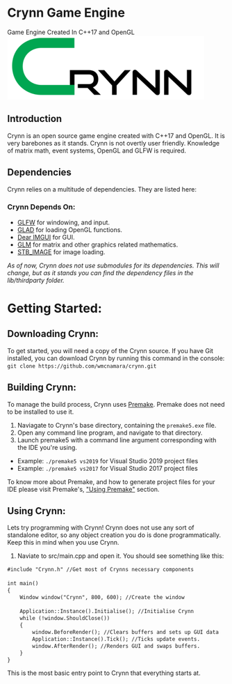 # Crynn Game Engine
Game Engine Created In C++17 and OpenGL
![Crynn Logo](docs/CrynnSmall.png)

## Introduction
   Crynn is an open source game engine created with C++17 and OpenGL. It is very barebones as it stands.
   Crynn is not overtly user friendly. Knowledge of matrix math, event systems, OpenGL and GLFW is required.
  
## Dependencies
Crynn relies on a multitude of dependencies. They are listed here:
 
### Crynn Depends On:	
- <a href="https://www.glfw.org/">GLFW</a> for windowing, and input.
- <a href="https://github.com/Dav1dde/glad">GLAD</a> for loading OpenGL functions.
- <a href="https://github.com/ocornut/imgui">Dear IMGUI</a> for GUI.
- <a href="https://glm.g-truc.net/0.9.8/index.html">GLM</a> for matrix and other graphics related mathematics.
- <a href="https://github.com/nothings/stb">STB_IMAGE</a> for image loading.

*As of now, Crynn does not use submodules for its dependencies. This will change, but as it stands you can find the dependency files in the lib/thirdparty folder.*

# Getting Started:
## Downloading Crynn:
To get started, you will need a copy of the Crynn source. If you have Git installed, you can download Crynn by running this command in the console:
`git clone https://github.com/wmcnamara/crynn.git`

## Building Crynn:
To manage the build process, Crynn uses <a href="https://premake.github.io/">Premake</a>. Premake does not need to be installed to use it. 
1. Naviagate to Crynn's base directory, containing the `premake5.exe` file.
2. Open any command line program, and navigate to that directory.
3. Launch premake5 with a command line argument corresponding with the IDE you're using. 
- Example: `./premake5 vs2019` for Visual Studio 2019 project files
- Example: `./premake5 vs2017` for Visual Studio 2017 project files

To know more about Premake, and how to generate project files for your IDE please visit Premake's, <a href="https://github.com/premake/premake-core/wiki/Using-Premake">"Using Premake"</a> section.

## Using Crynn:
Lets try programming with Crynn! Crynn does not use any sort of standalone editor, so any object creation you do is done programmatically. Keep this in mind when you use Crynn.

1. Naviate to src/main.cpp and open it. You should see something like this:
```
#include "Crynn.h" //Get most of Crynns necessary components

int main()
{
	Window window("Crynn", 800, 600); //Create the window

	Application::Instance().Initialise(); //Initialise Crynn
	while (!window.ShouldClose())
	{
		window.BeforeRender(); //Clears buffers and sets up GUI data
		Application::Instance().Tick(); //Ticks update events.
		window.AfterRender(); //Renders GUI and swaps buffers.
	}
}
```
This is the most basic entry point to Crynn that everything starts at.